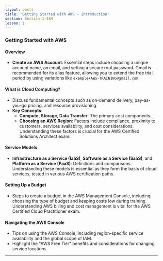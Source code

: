```yaml
---
layout: posts
title: 'Getting Started with AWS - Introduction'
section: Section-1-IAM
lesson: 1
---
```


### Getting Started with AWS

#### Overview

- **Create an AWS Account**: Essential steps include choosing a unique account name, an email, and setting a secure root password. Gmail is recommended for its alias feature, allowing you to extend the free trial period by using variations like `example+AWS-TRAINING@gmail.com`.

<!-- pagebreak -->

#### What is Cloud Computing?

- Discuss fundamental concepts such as on-demand delivery, pay-as-you-go pricing, and resource provisioning.
- **Key Concepts**:
  - **Compute, Storage, Data Transfer**: The primary cost components.
  - **Choosing an AWS Region**: Factors include compliance, proximity to customers, services availability, and cost considerations. Understanding these factors is crucial for the AWS Certified Solutions Architect exam.

<!-- pagebreak -->

#### Service Models

- **Infrastructure as a Service (IaaS)**, **Software as a Service (SaaS)**, and **Platform as a Service (PaaS)**: Definitions and comparisons. Understanding these models is essential as they form the basis of cloud services, tested in various AWS certification paths.

<!-- pagebreak -->

#### Setting Up a Budget

- Steps to create a budget in the AWS Management Console, including choosing the type of budget and keeping costs low during training. Understanding AWS billing and cost management is vital for the AWS Certified Cloud Practitioner exam.

<!-- pagebreak -->

#### Navigating the AWS Console

- Tips on using the AWS Console, including region-specific service availability and the global scope of IAM.
- Highlight the "AWS Free Tier" benefits and considerations for changing service locations.

---
